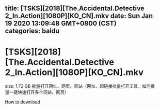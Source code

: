 
title: [TSKS][2018][The.Accidental.Detective 2_In.Action][1080P][KO_CN].mkv
date: Sun Jan 19 2020 13:09:48 GMT+0800 (CST)    
categories: baidu
---

# [TSKS][2018][The.Accidental.Detective 2_In.Action][1080P][KO_CN].mkv
size: 1.72 GB
 批量打开网址、网页、网站（网址、超链接批量打开工具，如何批量一键快速打开多个网站、网页）
 

[How to download](https://bpcam.bemobtrk.com/go/2ceec3aa-1ca2-46d6-b9ff-aaa5c184517c?jno=887)